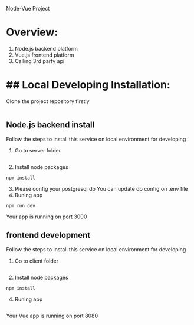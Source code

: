 Node-Vue Project

# Overview:
1. Node.js backend platform 
2. Vue.js frontend platform
3. Calling 3rd party api 

# ## Local Developing Installation:
Clone the project repository firstly
``` git clone https://github.com/haojin111/RTX-Node-Vue.git
```
## Node.js backend install
Follow the steps to install this service on local environment for developing

1. Go to server folder
``` cd ./Server
```
2. Install node packages
```
npm install
```
3. Please config your postgresql db
You can update db config on .env file
4. Runing app
```
npm run dev
```
Your app is running on port 3000
## frontend development
Follow the steps to install this service on local environment for developing

1. Go to client folder
``` cd ./client
```
2. Install node packages
```
npm install
```
4. Runing app
```npm run serve
```
Your Vue app is running on port 8080
